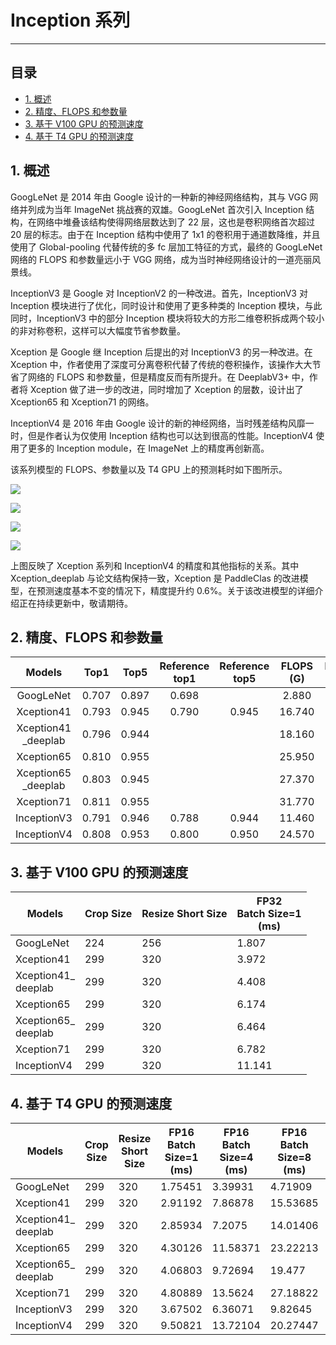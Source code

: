 # Inception 系列
-----
## 目录

* [1. 概述](#1)
* [2. 精度、FLOPS 和参数量](#2)
* [3. 基于 V100 GPU 的预测速度](#3)
* [4. 基于 T4 GPU 的预测速度](#4)

<a name='1'></a>

## 1. 概述

GoogLeNet 是 2014 年由 Google 设计的一种新的神经网络结构，其与 VGG 网络并列成为当年 ImageNet 挑战赛的双雄。GoogLeNet 首次引入 Inception 结构，在网络中堆叠该结构使得网络层数达到了 22 层，这也是卷积网络首次超过 20 层的标志。由于在 Inception 结构中使用了 1x1 的卷积用于通道数降维，并且使用了 Global-pooling 代替传统的多 fc 层加工特征的方式，最终的 GoogLeNet 网络的 FLOPS 和参数量远小于 VGG 网络，成为当时神经网络设计的一道亮丽风景线。

InceptionV3 是 Google 对 InceptionV2 的一种改进。首先，InceptionV3 对 Inception 模块进行了优化，同时设计和使用了更多种类的 Inception 模块，与此同时，InceptionV3 中的部分 Inception 模块将较大的方形二维卷积拆成两个较小的非对称卷积，这样可以大幅度节省参数量。

Xception 是 Google 继 Inception 后提出的对 InceptionV3 的另一种改进。在 Xception 中，作者使用了深度可分离卷积代替了传统的卷积操作，该操作大大节省了网络的 FLOPS 和参数量，但是精度反而有所提升。在 DeeplabV3+ 中，作者将 Xception 做了进一步的改进，同时增加了 Xception 的层数，设计出了 Xception65 和 Xception71 的网络。

InceptionV4 是 2016 年由 Google 设计的新的神经网络，当时残差结构风靡一时，但是作者认为仅使用 Inception 结构也可以达到很高的性能。InceptionV4 使用了更多的 Inception module，在 ImageNet 上的精度再创新高。


该系列模型的 FLOPS、参数量以及 T4 GPU 上的预测耗时如下图所示。

![](../../images/models/T4_benchmark/t4.fp32.bs4.Inception.flops.png)

![](../../images/models/T4_benchmark/t4.fp32.bs4.Inception.params.png)

![](../../images/models/T4_benchmark/t4.fp32.bs4.Inception.png)

![](../../images/models/T4_benchmark/t4.fp16.bs4.Inception.png)

上图反映了 Xception 系列和 InceptionV4 的精度和其他指标的关系。其中 Xception_deeplab 与论文结构保持一致，Xception 是 PaddleClas 的改进模型，在预测速度基本不变的情况下，精度提升约 0.6%。关于该改进模型的详细介绍正在持续更新中，敬请期待。


 <a name='2'></a>

## 2. 精度、FLOPS 和参数量

| Models             | Top1   | Top5   | Reference<br>top1 | Reference<br>top5 | FLOPS<br>(G) | Parameters<br>(M) |
|:--:|:--:|:--:|:--:|:--:|:--:|:--:|
| GoogLeNet          | 0.707  | 0.897  | 0.698             |                   | 2.880        | 8.460             |
| Xception41         | 0.793  | 0.945  | 0.790             | 0.945             | 16.740       | 22.690            |
| Xception41<br>_deeplab | 0.796  | 0.944  |                   |                   | 18.160       | 26.730            |
| Xception65         | 0.810  | 0.955  |                   |                   | 25.950       | 35.480            |
| Xception65<br>_deeplab | 0.803  | 0.945  |                   |                   | 27.370       | 39.520            |
| Xception71         | 0.811  | 0.955  |                   |                   | 31.770       | 37.280            |
| InceptionV3        | 0.791  | 0.946  | 0.788             | 0.944             | 11.460       | 23.830            |
| InceptionV4        | 0.808  | 0.953  | 0.800             | 0.950             | 24.570       | 42.680            |


 <a name='3'></a>

## 3. 基于 V100 GPU 的预测速度

| Models                 | Crop Size | Resize Short Size | FP32<br>Batch Size=1<br>(ms) |
|------------------------|-----------|-------------------|--------------------------|
| GoogLeNet              | 224       | 256               | 1.807                    |
| Xception41             | 299       | 320               | 3.972                    |
| Xception41_<br>deeplab | 299       | 320               | 4.408                    |
| Xception65             | 299       | 320               | 6.174                    |
| Xception65_<br>deeplab | 299       | 320               | 6.464                    |
| Xception71             | 299       | 320               | 6.782                    |
| InceptionV4            | 299       | 320               | 11.141                   |


 <a name='4'></a>

## 4. 基于 T4 GPU 的预测速度

| Models             | Crop Size | Resize Short Size | FP16<br>Batch Size=1<br>(ms) | FP16<br>Batch Size=4<br>(ms) | FP16<br>Batch Size=8<br>(ms) | FP32<br>Batch Size=1<br>(ms) | FP32<br>Batch Size=4<br>(ms) | FP32<br>Batch Size=8<br>(ms) |
|--------------------|-----------|-------------------|------------------------------|------------------------------|------------------------------|------------------------------|------------------------------|------------------------------|
| GoogLeNet          | 299       | 320               | 1.75451                      | 3.39931                      | 4.71909                      | 1.88038                      | 4.48882                      | 6.94035                      |
| Xception41         | 299       | 320               | 2.91192                      | 7.86878                      | 15.53685                     | 4.96939                      | 17.01361                     | 32.67831                     |
| Xception41_<br>deeplab | 299       | 320               | 2.85934                      | 7.2075                       | 14.01406                     | 5.33541                      | 17.55938                     | 33.76232                     |
| Xception65         | 299       | 320               | 4.30126                      | 11.58371                     | 23.22213                     | 7.26158                      | 25.88778                     | 53.45426                     |
| Xception65_<br>deeplab | 299       | 320               | 4.06803                      | 9.72694                      | 19.477                       | 7.60208                      | 26.03699                     | 54.74724                     |
| Xception71         | 299       | 320               | 4.80889                      | 13.5624                      | 27.18822                     | 8.72457                      | 31.55549                     | 69.31018                     |
| InceptionV3        | 299       | 320               | 3.67502                      | 6.36071                     | 9.82645                     | 6.64054                     | 13.53630                     | 22.17355                     |
| InceptionV4        | 299       | 320               | 9.50821                      | 13.72104                     | 20.27447                     | 12.99342                     | 25.23416                     | 43.56121                     |
